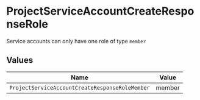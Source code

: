 # ProjectServiceAccountCreateResponseRole

Service accounts can only have one role of type `member`


## Values

| Name                                            | Value                                           |
| ----------------------------------------------- | ----------------------------------------------- |
| `ProjectServiceAccountCreateResponseRoleMember` | member                                          |